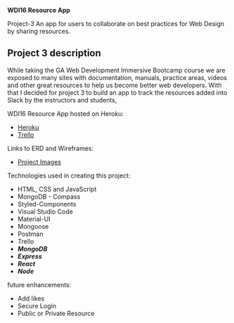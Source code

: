 **WDI16 Resource App**

Project-3 An app for users to collaborate on best practices for Web Design by sharing resources.

## Project 3 description

While taking the GA Web Development Immersive Bootcamp course we are exposed to many sites with documentation, manuals, practice areas, videos and other great resources to help us become better web developers.  With that I decided for project 3 to build an app to track the resources added into Slack by the instructors and students,

WDI16 Resource App hosted on Heroku:

- [Heroku](https://wdi16-resource-app.herokuapp.com/)
- [Trello](https://trello.com/b/07UINFpP/wdi16-resource-app)

Links to ERD and Wireframes:

- [Project Images](https://github.com/philliphdev/WDI16-Resource-App/tree/master/project%20images)

Technologies used in creating this project:

- HTML, CSS and JavaScript
- MongoDB - Compass
- Styled-Components
- Visual Studio Code
- Material-UI
- Mongoose
- Postman
- Trello
- _**MongoDB**_
- _**Express**_
- _**React**_
- _**Node**_

future enhancements:

- Add likes
- Secure Login
- Public or Private Resource
